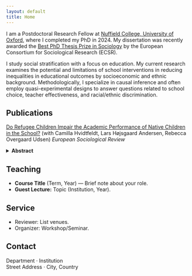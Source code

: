 ```yaml
---
layout: default
title: Home
---
```


<!-- Email: <your.email@uni.edu> · [Google Scholar](https://scholar.google.com/) · [ORCID](https://orcid.org/) · [GitHub](https://github.com/your-username) -->

I am a Postdoctoral Research Fellow at [Nuffield College, University of Oxford](https://www.nuffield.ox.ac.uk), where I completed my PhD in 2024. My dissertation was recently awarded the [Best PhD Thesis Prize in Sociology](https://ecsrnet.eu/ecsr-prize-for-best-phd-thesis/) by the European Consortium for Sociological Research (ECSR).  

I study social stratification with a focus on education. My current research examines the potential and limitations of school interventions in reducing inequalities in educational outcomes by socioeconomic and ethnic background. Methodologically, I specialize in causal inference and often employ quasi-experimental designs to answer questions related to school choice, teacher effectiveness, and racial/ethnic discrimination.  

## Publications
[Do Refugee Children Impair the Academic Performance of Native Children in the School?](https://academic.oup.com/esr/article/39/3/352/6843667?login=false) (with Camilla Hvidtfeldt, Lars Højsgaard Andersen, Rebecca Overgaard Udsen) _European Sociological Review_ 
<details><summary><strong>Abstract</strong></summary>
We examine whether the inflow of refugee children affects the academic performance of native children in schools. Using Danish administrative data and a difference-in-differences design, we find little evidence that refugee children negatively impact native peers' educational outcomes.
</details>

## Teaching
- **Course Title** (Term, Year) — Brief note about your role.
- **Guest Lecture:** Topic (Institution, Year).

## Service
- Reviewer: List venues.
- Organizer: Workshop/Seminar.

## Contact
Department · Institution  
Street Address · City, Country

